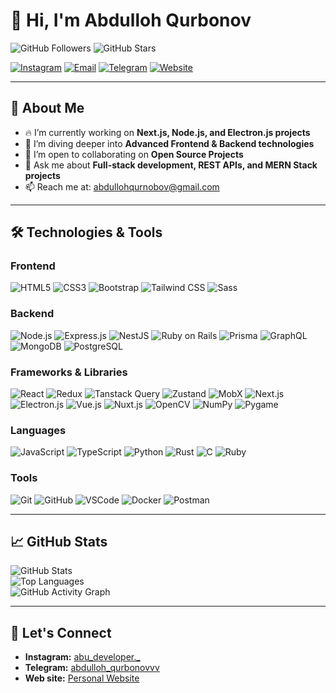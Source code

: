 # 👋 Hi, I'm Abdulloh Qurbonov

![GitHub Followers](https://img.shields.io/github/followers/abdullohqurbon0v?style=social) ![GitHub Stars](https://img.shields.io/github/stars/abdullohqurbon0v?style=social)

[![Instagram](https://img.shields.io/badge/Instagram-f542e0?style=for-the-badge&logo=instagram&logoColor=white)](https://www.instagram.com/abu_developer._) [![Email](https://img.shields.io/badge/Email-D14836?style=for-the-badge&logo=gmail&logoColor=white)](mailto:abdullohqurnobov@gmail.com) [![Telegram](https://img.shields.io/badge/Telegram-26A5E4?style=for-the-badge&logo=telegram&logoColor=white)](https://t.me/abdulloh_qurbonovvv) [![Website](https://img.shields.io/badge/Website-000000?style=for-the-badge&logo=vercel&logoColor=white)](https://abdullohfolio-3.vercel.app/)

---

## 🚀 About Me
- 🔥 I’m currently working on **Next.js, Node.js, and Electron.js projects**  
- 🌱 I’m diving deeper into **Advanced Frontend & Backend technologies**  
- 🤝 I’m open to collaborating on **Open Source Projects**  
- 💬 Ask me about **Full-stack development, REST APIs, and MERN Stack projects**  
- 📫 Reach me at: [abdullohqurnobov@gmail.com](mailto:abdullohqurnobov@gmail.com)  

---

## 🛠️ Technologies & Tools

### Frontend
![HTML5](https://img.shields.io/badge/HTML5-E34F26?style=for-the-badge&logo=html5&logoColor=white) ![CSS3](https://img.shields.io/badge/CSS3-1572B6?style=for-the-badge&logo=css3&logoColor=white) ![Bootstrap](https://img.shields.io/badge/Bootstrap-7952B3?style=for-the-badge&logo=bootstrap&logoColor=white) ![Tailwind CSS](https://img.shields.io/badge/Tailwind_CSS-38B2AC?style=for-the-badge&logo=tailwind-css&logoColor=white) ![Sass](https://img.shields.io/badge/Sass-CC6699?style=for-the-badge&logo=sass&logoColor=white)

### Backend
![Node.js](https://img.shields.io/badge/Node.js-339933?style=for-the-badge&logo=nodedotjs&logoColor=white) ![Express.js](https://img.shields.io/badge/Express.js-000000?style=for-the-badge&logo=express&logoColor=white) ![NestJS](https://img.shields.io/badge/NestJS-E0234E?style=for-the-badge&logo=nestjs&logoColor=white) ![Ruby on Rails](https://img.shields.io/badge/Ruby_on_Rails-CC0000?style=for-the-badge&logo=ruby-on-rails&logoColor=white) ![Prisma](https://img.shields.io/badge/Prisma-2D3748?style=for-the-badge&logo=prisma&logoColor=white) ![GraphQL](https://img.shields.io/badge/GraphQL-E10098?style=for-the-badge&logo=graphql&logoColor=white) ![MongoDB](https://img.shields.io/badge/MongoDB-47A248?style=for-the-badge&logo=mongodb&logoColor=white) ![PostgreSQL](https://img.shields.io/badge/PostgreSQL-4169E1?style=for-the-badge&logo=postgresql&logoColor=white)

### Frameworks & Libraries
![React](https://img.shields.io/badge/React-61DAFB?style=for-the-badge&logo=react&logoColor=black) ![Redux](https://img.shields.io/badge/Redux-764ABC?style=for-the-badge&logo=redux&logoColor=white) ![Tanstack Query](https://img.shields.io/badge/Tanstack_Query-FF4154?style=for-the-badge&logo=react-query&logoColor=white) ![Zustand](https://img.shields.io/badge/Zustand-000000?style=for-the-badge&logo=react&logoColor=white) ![MobX](https://img.shields.io/badge/MobX-FF9955?style=for-the-badge&logo=mobx&logoColor=white) ![Next.js](https://img.shields.io/badge/Next.js-000000?style=for-the-badge&logo=nextdotjs&logoColor=white) ![Electron.js](https://img.shields.io/badge/Electron-47848F?style=for-the-badge&logo=electron&logoColor=white) ![Vue.js](https://img.shields.io/badge/Vue.js-4FC08D?style=for-the-badge&logo=vue.js&logoColor=white) ![Nuxt.js](https://img.shields.io/badge/Nuxt.js-00C58E?style=for-the-badge&logo=nuxtdotjs&logoColor=white) ![OpenCV](https://img.shields.io/badge/OpenCV-5C3EE8?style=for-the-badge&logo=opencv&logoColor=white) ![NumPy](https://img.shields.io/badge/NumPy-013243?style=for-the-badge&logo=numpy&logoColor=white) ![Pygame](https://img.shields.io/badge/Pygame-3776AB?style=for-the-badge&logo=python&logoColor=white)

### Languages
![JavaScript](https://img.shields.io/badge/JavaScript-F7DF1E?style=for-the-badge&logo=javascript&logoColor=black) ![TypeScript](https://img.shields.io/badge/TypeScript-007ACC?style=for-the-badge&logo=typescript&logoColor=white) ![Python](https://img.shields.io/badge/Python-3776AB?style=for-the-badge&logo=python&logoColor=white) ![Rust](https://img.shields.io/badge/Rust-000000?style=for-the-badge&logo=rust&logoColor=white) ![C](https://img.shields.io/badge/C-00599C?style=for-the-badge&logo=c&logoColor=white) ![Ruby](https://img.shields.io/badge/Ruby-CC342D?style=for-the-badge&logo=ruby&logoColor=white)

### Tools
![Git](https://img.shields.io/badge/Git-F05032?style=for-the-badge&logo=git&logoColor=white) ![GitHub](https://img.shields.io/badge/GitHub-181717?style=for-the-badge&logo=github&logoColor=white) ![VSCode](https://img.shields.io/badge/Visual_Studio_Code-0078D4?style=for-the-badge&logo=visual-studio-code&logoColor=white) ![Docker](https://img.shields.io/badge/Docker-2496ED?style=for-the-badge&logo=docker&logoColor=white) ![Postman](https://img.shields.io/badge/Postman-FF6C37?style=for-the-badge&logo=postman&logoColor=white)

---

## 📈 GitHub Stats
![GitHub Stats](https://github-readme-stats.vercel.app/api?username=abdullohqurbon0v&show_icons=true&theme=tokyonight)  
![Top Languages](https://github-readme-stats.vercel.app/api/top-langs/?username=abdullohqurbon0v&layout=compact&theme=tokyonight)  
![GitHub Activity Graph](https://github-readme-activity-graph.vercel.app/graph?username=abdullohqurbon0v&bg_color=0d1117&color=00aaff&line=0077ff&point=66ccff&area=true)

---

## 🤝 Let's Connect
- <b>Instagram:</b> [abu_developer._](https://www.instagram.com/a_qurbonov_/)  
- <b>Telegram:</b> [abdulloh_qurbonovvv](https://t.me/abdulloh_qurbonovvv)  
- <b>Web site:</b> [Personal Website](https://abdullohfolio-3.vercel.app/)
